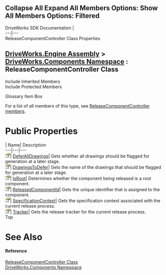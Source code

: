        

 Collapse All Expand All  Members Options: Show All  Members Options: Filtered   
---  
DriveWorks SDK Documentation  |   
---|---  
ReleaseComponentController Class Properties   
  
[DriveWorks.Engine Assembly](topic2156.md) > [DriveWorks.Components Namespace](topic6089.md) : ReleaseComponentController Class  
---  
  
Include Inherited Members    
Include Protected Members    


Glossary Item Box

For a list of all members of this type, see [ReleaseComponentController members](topic6253.md).

# Public Properties

| Name| Description  
---|---|---  
![Public Property](dotnetimages/publicProperty.gif)| [DeferAllDrawings](topic6269.md)| Gets whether all drawings should be flagged for generation at a later stage.   
![Public Property](dotnetimages/publicProperty.gif)| [DrawingsToDefer](topic6270.md)| Gets the name of the drawings that should be flagged for generation at a later stage.   
![Public Property](dotnetimages/publicProperty.gif)| [IsRoot](topic6271.md)| Determines whether the component being released is a root component.   
![Public Property](dotnetimages/publicProperty.gif)| [ReleasedComponentId](topic6272.md)| Gets the unique identifier that is assigned to the component.   
![Public Property](dotnetimages/publicProperty.gif)| [SpecificationContext](topic6273.md)| Gets the specification context associated with the current release process.   
![Public Property](dotnetimages/publicProperty.gif)| [Tracker](topic6274.md)| Gets the release tracker for the current release process.   
Top

# See Also

#### Reference

[ReleaseComponentController Class](topic6252.md)   
[DriveWorks.Components Namespace](topic6089.md)


